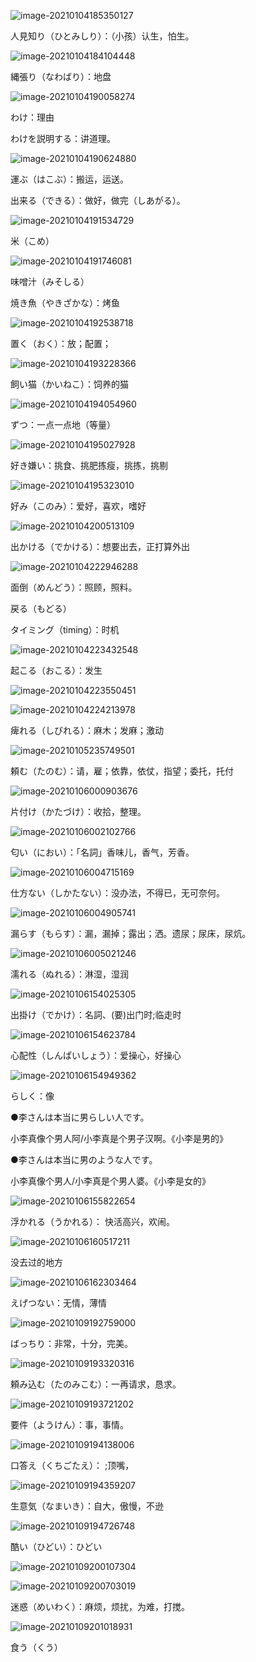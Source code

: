 





![image-20210104185350127](image-20210104185350127.png)

人見知り（ひとみしり）：（小孩）认生，怕生。





![image-20210104184104448](image-20210104184104448.png)



縄張り（なわばり）：地盘



![image-20210104190058274](image-20210104190058274.png)

わけ：理由

わけを説明する：讲道理。





![image-20210104190624880](image-20210104190624880.png)

運ぶ（はこぶ）：搬运，运送。

出来る（できる）：做好，做完（しあがる）。





![image-20210104191534729](image-20210104191534729.png)

米（こめ）



![image-20210104191746081](image-20210104191746081.png)

味噌汁（みそしる）

焼き魚（やきざかな）：烤鱼



![image-20210104192538718](image-20210104192538718.png)

置く（おく）：放；配置；



![image-20210104193228366](image-20210104193228366.png)

飼い猫（かいねこ）：饲养的猫



![image-20210104194054960](image-20210104194054960.png)

ずつ：一点一点地（等量）



![image-20210104195027928](image-20210104195027928.png)

好き嫌い：挑食、挑肥拣瘦，挑拣，挑剔



![image-20210104195323010](image-20210104195323010.png)

好み（このみ）：爱好，喜欢，嗜好

 

![image-20210104200513109](image-20210104200513109.png)

出かける（でかける）：想要出去，正打算外出





![image-20210104222946288](image-20210104222946288.png)

面倒（めんどう）：照顾，照料。

戻る（もどる）

 タイミング（timing）：时机



![image-20210104223432548](image-20210104223432548.png)

起こる（おこる）：发生





![image-20210104223550451](image-20210104223550451.png)





![image-20210104224213978](image-20210104224213978.png)

痺れる（しびれる）：麻木；发麻；激动



![image-20210105235749501](image-20210105235749501.png)

頼む（たのむ）：请，雇；依靠，依仗，指望；委托，托付





![image-20210106000903676](image-20210106000903676.png)

片付け（かたづけ）：收拾，整理。



![image-20210106002102766](image-20210106002102766.png)

匂い（におい）：「名詞」香味儿，香气，芳香。



![image-20210106004715169](image-20210106004715169.png)

仕方ない（しかたない）：没办法，不得已，无可奈何。



![image-20210106004905741](image-20210106004905741.png)

漏らす（もらす）：漏，漏掉；露出；洒。遗尿；尿床，尿炕。



![image-20210106005021246](image-20210106005021246.png)

濡れる（ぬれる）：淋湿，湿润

 

![image-20210106154025305](image-20210106154025305.png)

出掛け（でかけ）：名詞、(要)出门时;临走时

 

![image-20210106154623784](image-20210106154623784.png)

心配性（しんぱいしょう）：爱操心，好操心



![image-20210106154949362](image-20210106154949362.png)

らしく：像



●李さんは本当に男らしい人です。

小李真像个男人阿/小李真是个男子汉啊。《小李是男的》

●李さんは本当に男のような人です。

小李真像个男人/小李真是个男人婆。《小李是女的》



![image-20210106155822654](image-20210106155822654.png)

浮かれる（うかれる）： 快活高兴，欢闹。



![image-20210106160517211](image-20210106160517211.png)

没去过的地方



![image-20210106162303464](image-20210106162303464.png)

えげつない：无情，薄情

 

![image-20210109192759000](image-20210109192759000.png)

ばっちり：非常，十分，完美。





![image-20210109193320316](image-20210109193320316.png)

頼み込む（たのみこむ）：一再请求，恳求。



![image-20210109193721202](image-20210109193721202.png)

要件（ようけん）：事，事情。



![image-20210109194138006](image-20210109194138006.png)

口答え（くちごたえ）： ;顶嘴，



![image-20210109194359207](image-20210109194359207.png)

生意気（なまいき）：自大，傲慢，不逊



![image-20210109194726748](img/image-20210109194726748.png)

酷い（ひどい）：ひどい





![image-20210109200107304](img/image-20210109200107304.png)





![image-20210109200703019](img/image-20210109200703019.png)

迷惑（めいわく）：麻烦，烦扰，为难，打搅。



![image-20210109201018931](img/image-20210109201018931.png)

食う（くう）